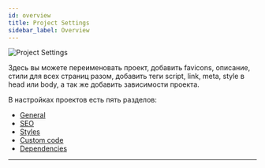 ```yaml
---
id: overview
title: Project Settings
sidebar_label: Overview
---
```


![Project Settings](https://test-upl.quarkly.io/60a657b1e3623a001f692958/images/docs-new-project-settings-overview.png?v=2021-05-21T14:18:48.829Z)

Здесь вы можете переименовать проект, добавить favicons, описание, стили для всех страниц разом, добавить теги script, link, meta, style в head или body, а так же добавить зависимости проекта.

В настройках проектов есть пять разделов:

-   [General](/interface/left-panels/project-settings/general)
-   [SEO](/interface/left-panels/project-settings/seo)
-   [Styles](/interface/left-panels/project-settings/styles)
-   [Custom code](/interface/left-panels/project-settings/custom-code/overview)
-   [Dependencies](/interface/left-panels/project-settings/dependencies)

---
